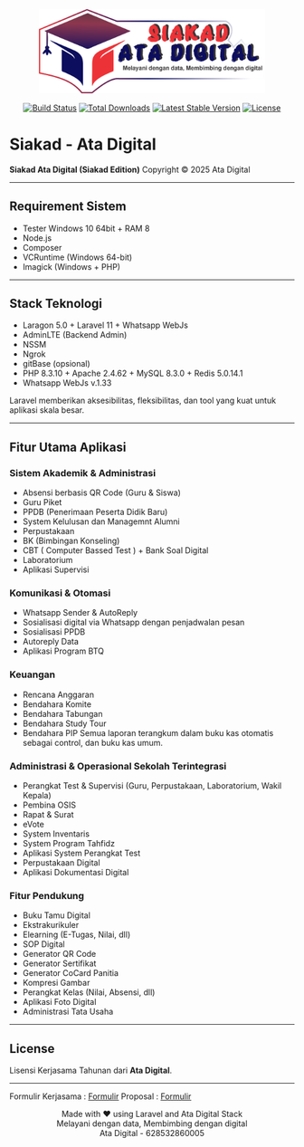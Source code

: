 <p align="center">
  <a href="https://laravel.com" target="_blank">
    <img src="https://raw.githubusercontent.com/EmsinaDR/siakad/refs/heads/main/Logo%20Siakad%20Ata%20Digital.png" width="400" alt="Siakad Logo">
  </a>
</p>

<p align="center">
  <a href="https://github.com/laravel/framework/actions"><img src="https://github.com/laravel/framework/workflows/tests/badge.svg" alt="Build Status"></a>
  <a href="https://packagist.org/packages/laravel/framework"><img src="https://img.shields.io/packagist/dt/laravel/framework" alt="Total Downloads"></a>
  <a href="https://packagist.org/packages/laravel/framework"><img src="https://img.shields.io/packagist/v/laravel/framework" alt="Latest Stable Version"></a>
  <a href="https://packagist.org/packages/laravel/framework"><img src="https://img.shields.io/packagist/l/laravel/framework" alt="License"></a>
</p>

# Siakad - Ata Digital

**Siakad Ata Digital (Siakad Edition)**
Copyright © 2025 Ata Digital

---

## Requirement Sistem

-   Tester Windows 10 64bit + RAM 8
-   Node.js
-   Composer
-   VCRuntime (Windows 64-bit)
-   Imagick (Windows + PHP)

---

## Stack Teknologi

-   Laragon 5.0 + Laravel 11 + Whatsapp WebJs
-   AdminLTE (Backend Admin)
-   NSSM
-   Ngrok
-   gitBase (opsional)
-   PHP 8.3.10 + Apache 2.4.62 + MySQL 8.3.0 + Redis 5.0.14.1
-   Whatsapp WebJs v.1.33

Laravel memberikan aksesibilitas, fleksibilitas, dan tool yang kuat untuk aplikasi skala besar.

---

## Fitur Utama Aplikasi

### Sistem Akademik & Administrasi

-   Absensi berbasis QR Code (Guru & Siswa)
-   Guru Piket
-   PPDB (Penerimaan Peserta Didik Baru)
-   System Kelulusan dan Managemnt Alumni
-   Perpustakaan
-   BK (Bimbingan Konseling)
-   CBT ( Computer Bassed Test ) + Bank Soal Digital
-   Laboratorium
-   Aplikasi Supervisi

### Komunikasi & Otomasi

-   Whatsapp Sender & AutoReply
-   Sosialisasi digital via Whatsapp dengan penjadwalan pesan
-   Sosialisasi PPDB
-   Autoreply Data
-   Aplikasi Program BTQ

### Keuangan

-   Rencana Anggaran
-   Bendahara Komite
-   Bendahara Tabungan
-   Bendahara Study Tour
-   Bendahara PIP
    Semua laporan terangkum dalam buku kas otomatis sebagai control, dan buku kas umum.

### Administrasi & Operasional Sekolah Terintegrasi

-   Perangkat Test & Supervisi (Guru, Perpustakaan, Laboratorium, Wakil Kepala)
-   Pembina OSIS
-   Rapat & Surat
-   eVote
-   System Inventaris
-   System Program Tahfidz
-   Aplikasi System Perangkat Test
-   Perpustakaan Digital
-   Aplikasi Dokumentasi Digital

### Fitur Pendukung

-   Buku Tamu Digital
-   Ekstrakurikuler
-   Elearning (E-Tugas, Nilai, dll)
-   SOP Digital
-   Generator QR Code
-   Generator Sertifikat
-   Generator CoCard Panitia
-   Kompresi Gambar
-   Perangkat Kelas (Nilai, Absensi, dll)
-   Aplikasi Foto Digital
-   Administrasi Tata Usaha

---

## License

Lisensi Kerjasama Tahunan dari **Ata Digital**.

---

Formulir Kerjasama : [Formulir](https://forms.gle/vpRecuRHuUeehZuM6)
Proposal : [Formulir](https://forms.gle/vpRecuRHuUeehZuM6)

<p align="center">
  Made with ❤️ using Laravel and Ata Digital Stack <br>
  Melayani dengan data, Membimbing dengan digital<br>
  Ata Digital - 628532860005
</p>
